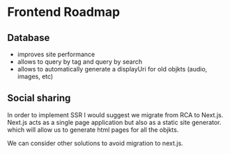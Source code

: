 # Frontend Roadmap

## Database

- improves site performance
- allows to query by tag and query by search
- allows to automatically generate a displayUri for old objkts (audio, images, etc)

## Social sharing

In order to implement SSR I would suggest we migrate from RCA to Next.js. Next.js acts as a single page application but also as a static site generator. which will allow us to generate html pages for all the objkts.

We can consider other solutions to avoid migration to next.js.
